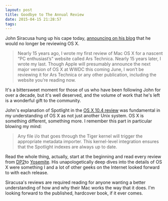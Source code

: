 ```yaml
---
layout: post
title: Goodbye to The Annual Review
date: 2015-04-15 21:28:57
tags: 
---
```


John Siracusa hung up his cape today, [announcing on his blog](http://hypercritical.co/2015/04/15/os-x-reviewed) that he would no longer be reviewing OS X. 

> Nearly 15 years ago, I wrote my first review of Mac OS X for a nascent “PC enthusiast’s" website called Ars Technica. Nearly 15 years later, I wrote my last. Though Apple will presumably announce the next major version of OS X at WWDC this coming June, I won’t be reviewing it for Ars Technica or any other publication, including the website you’re reading now.

It's a bittersweet moment for those of us who have been following John for over a decade, but it's well deserved, and the volume of work that he's left is a wonderful gift to the community. 

John's explanation of Spotlight in the [OS X 10.4 review](http://arstechnica.com/apple/2005/04/macosx-10-4/9/) was fundamental in my understanding of OS X as not just another Unix system. OS X is something different, something more. I remember this part in particular blowing my mind: 

> Any file i/o that goes through the Tiger kernel will trigger the appropriate metadata importer. This kernel-level integration ensures that the Spotlight indexes are always up to date.

Read the whole thing, actually, start at the beginning and read every review from [DP2](http://arstechnica.com/apple/1999/12/macos-x-dp2/)to [Yosemite](http://arstechnica.com/apple/2014/10/os-x-10-10/). His unapologetically deep dives into the details of OS X were something I and a lot of other geeks on the Internet looked forward to with each release. 

Siracusa's reviews are required reading for anyone wanting a better understanding of how and why their Mac works the way that it does. I'm looking forward to the published, hardcover book, if it ever comes. 

